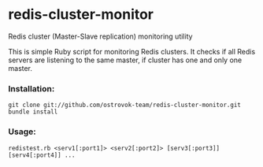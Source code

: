 redis-cluster-monitor
=====================

Redis cluster (Master-Slave replication) monitoring utility

This is simple Ruby script for monitoring Redis clusters.
It checks if all Redis servers are listening to the same master, if cluster has one and only one master.

### Installation:
    git clone git://github.com/ostrovok-team/redis-cluster-monitor.git
    bundle install

### Usage:

    redistest.rb <serv1[:port1]> <serv2[:port2]> [serv3[:port3]] [serv4[:port4]] ...

